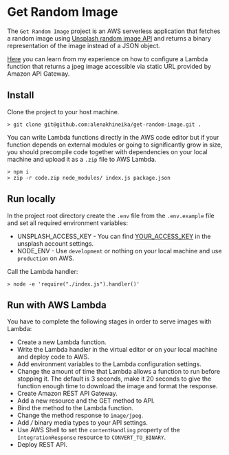 # Get Random Image

The `Get Random Image` project is an AWS serverless application that fetches a random image using [Unsplash random image API](https://unsplash.com/documentation#get-a-random-photo) and returns a binary representation of the image instead of a JSON object.

[Here](https://alena-khineika.medium.com/serve-images-with-aws-lambda-ffd01abae845) you can learn from my experience on how to configure a Lambda function that returns a jpeg image accessible via static URL provided by Amazon API Gateway.

## Install

Clone the project to your host machine.

```
> git clone git@github.com:alenakhineika/get-random-image.git .
```

You can write Lambda functions directly in the AWS code editor but if your function depends on external modules or going to significantly grow in size, you should precompile code together with dependencies on your local machine and upload it as a `.zip` file to AWS Lambda.

```
> npm i
> zip -r code.zip node_modules/ index.js package.json
```

## Run locally

In the project root directory create the `.env` file from the `.env.example` file and set all required environment variables:

- UNSPLASH_ACCESS_KEY - You can find [YOUR_ACCESS_KEY](https://unsplash.com/documentation#authorization) in the unsplash account settings.
- NODE_ENV - Use `development` or nothing on your local machine and use `production` on AWS.

Call the Lambda handler:

```
> node -e 'require("./index.js").handler()'
```

## Run with AWS Lambda

You have to complete the following stages in order to serve images with Lambda:
- Create a new Lambda function.
- Write the Lambda handler in the virtual editor or on your local machine and deploy code to AWS.
- Add environment variables to the Lambda configuration settings.
- Change the amount of time that Lambda allows a function to run before stopping it. The default is 3 seconds, make it 20 seconds to give the function enough time to download the image and format the response.
- Create Amazon REST API Gateway.
- Add a new resource and the GET method to API.
- Bind the method to the Lambda function.
- Change the method response to `image/jpeg`.
- Add */* binary media types to your API settings.
- Use AWS Shell to set the `contentHandling` property of the `IntegrationResponse` resource to `CONVERT_TO_BINARY`.
- Deploy REST API.
